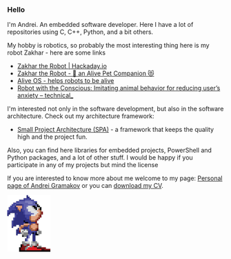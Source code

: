 ### Hello

I'm Andrei. An embedded software developer. Here I have a lot of repositories using C, C++, Python, and a bit others.

My hobby is robotics, so probably the most interesting thing here is my robot Zakhar - here are some links

- [Zakhar the Robot | Hackaday.io](https://hackaday.io/project/171888-zakhar-the-robot)
- [Zakhar the Robot - 🐶 an Alive Pet Companion 😻](https://github.com/Zakhar-the-Robot)
- [Alive OS - helps robots to be alive](https://github.com/Alive-OS)
- [Robot with the Conscious: Imitating animal behavior for reducing user’s anxiety – technical_](https://blog.agramakov.me/2020/05/29/robot-with-the-conscious/)

I'm interested not only in the software development, but also in the software architecture. Check out my architecture framework:

- [Small Project Architecture (SPA)](https://github.com/an-dr/spa) - a framework that keeps the quality high and the project fun.

Also, you can find here libraries for embedded projects, PowerShell and Python packages, and a lot of other stuff. I would be happy if you participate in any of my projects but mind the license

If you are interested to know more about me welcome to my page: [Personal page of Andrei Gramakov](https://www.agramakov.me/) or you can [download my CV](cv/Andrei_Gramakov_CV.pdf).

![sonic_pic](https://raw.githubusercontent.com/an-dr/an-dr/master/sonic.png)

<!--
**an-dr/an-dr** is a ✨ _special_ ✨ repository because its `README.md` (this file) appears on your GitHub profile.

Here are some ideas to get you started:

- 🔭 I’m currently working on ...
- 🌱 I’m currently learning ...
- 👯 I’m looking to collaborate on ...
- 🤔 I’m looking for help with ...
- 💬 Ask me about ...
- 📫 How to reach me: ...
- 😄 Pronouns: ...
- ⚡ Fun fact: ...
-->
